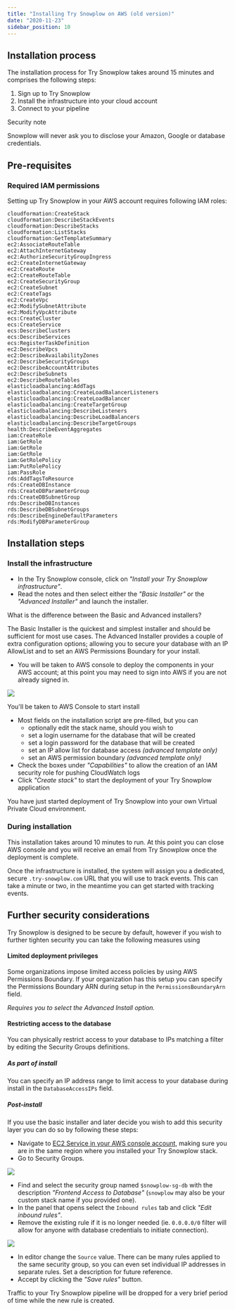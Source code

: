 ```yaml
---
title: "Installing Try Snowplow on AWS (old version)"
date: "2020-11-23"
sidebar_position: 10
---
```


## Installation process

The installation process for Try Snowplow takes around 15 minutes and comprises the following steps:

1. Sign up to Try Snowplow
2. Install the infrastructure into your cloud account
3. Connect to your pipeline

Security note

Snowplow will never ask you to disclose your Amazon, Google or database credentials.

## Pre-requisites

### Required IAM permissions

Setting up Try Snowplow in your AWS account requires following IAM roles:

```
cloudformation:CreateStack
cloudformation:DescribeStackEvents
cloudformation:DescribeStacks
cloudformation:ListStacks
cloudformation:GetTemplateSummary
ec2:AssociateRouteTable
ec2:AttachInternetGateway
ec2:AuthorizeSecurityGroupIngress
ec2:CreateInternetGateway
ec2:CreateRoute
ec2:CreateRouteTable
ec2:CreateSecurityGroup
ec2:CreateSubnet
ec2:CreateTags
ec2:CreateVpc
ec2:ModifySubnetAttribute
ec2:ModifyVpcAttribute
ecs:CreateCluster
ecs:CreateService
ecs:DescribeClusters
ecs:DescribeServices
ecs:RegisterTaskDefinition
ec2:DescribeVpcs
ec2:DescribeAvailabilityZones
ec2:DescribeSecurityGroups
ec2:DescribeAccountAttributes
ec2:DescribeSubnets
ec2:DescribeRouteTables
elasticloadbalancing:AddTags
elasticloadbalancing:CreateLoadBalancerListeners
elasticloadbalancing:CreateLoadBalancer
elasticloadbalancing:CreateTargetGroup
elasticloadbalancing:DescribeListeners
elasticloadbalancing:DescribeLoadBalancers
elasticloadbalancing:DescribeTargetGroups
health:DescribeEventAggregates
iam:CreateRole
iam:GetRole
iam:GetRole
iam:GetRole
iam:GetRolePolicy
iam:PutRolePolicy
iam:PassRole
rds:AddTagsToResource
rds:CreateDBInstance
rds:CreateDBParameterGroup
rds:CreateDBSubnetGroup
rds:DescribeDBInstances
rds:DescribeDBSubnetGroups
rds:DescribeEngineDefaultParameters
rds:ModifyDBParameterGroup
```

## Installation steps

### Install the infrastructure

- In the Try Snowplow console, click on _"Install your Try Snowplow infrastructure"_.
- Read the notes and then select either the _"Basic Installer"_ or the _"Advanced Installer"_ and launch the installer.

What is the difference between the Basic and Advanced installers?

The Basic Installer is the quickest and simplest installer and should be sufficient for most use cases. The Advanced Installer provides a couple of extra configuration options; allowing you to secure your database with an IP AllowList and to set an AWS Permissions Boundary for your install.

- You will be taken to AWS console to deploy the components in your AWS account; at this point you may need to sign into AWS if you are not already signed in.

![](https://docs.snowplowanalytics.com/wp-content/uploads/sites/2/2021/01/Screenshot-2021-01-12-at-08.37.35.jpg?w=1024)

You'll be taken to AWS Console to start install

- Most fields on the installation script are pre-filled, but you can
    - optionally edit the stack name, should you wish to
    - set a login username for the database that will be created
    - set a login password for the database that will be created
    - set an IP allow list for database access _(advanced template only)_
    - set an AWS permission boundary _(advanced template only)_
- Check the boxes under _"Capabilities"_ to allow the creation of an IAM security role for pushing CloudWatch logs
- Click _"Create stack"_ to start the deployment of your Try Snowplow application

You have just started deployment of Try Snowplow into your own Virtual Private Cloud environment.

### During installation

This installation takes around 10 minutes to run. At this point you can close AWS console and you will receive an email from Try Snowplow once the deployment is complete.

Once the infrastructure is installed, the system will assign you a dedicated, secure `.try-snowplow.com` URL that you will use to track events. This can take a minute or two, in the meantime you can get started with tracking events.

## Further security considerations

Try Snowplow is designed to be secure by default, however if you wish to further tighten security you can take the following measures using

#### Limited deployment privileges

Some organizations impose limited access policies by using AWS Permissions Boundary. If your organization has this setup you can specify the Permissions Boundary ARN during setup in the `PermissionsBoundaryArn` field.

_Requires you to select the Advanced Install _option_._

#### Restricting access to the database

You can physically restrict access to your database to IPs matching a filter by editing the Security Groups definitions.

##### As part of install

You can specify an IP address range to limit access to your database during install in the `DatabaseAccessIPs` field.

##### Post-install

If you use the basic installer and later decide you wish to add this security layer you can do so by following these steps:

- Navigate to [EC2 Service in your AWS console account](https://console.aws.amazon.com/ec2/v2/home), making sure you are in the same region where you installed your Try Snowplow stack.
- Go to Security Groups.

![](https://docs.snowplowanalytics.com/wp-content/uploads/sites/2/2020/10/Screen-Shot-2020-10-20-at-09.45.43.png?w=1024)

- Find and select the security group named `$snowplow-sg-db` with the description _"Frontend Access to Database"_ (`snowplow` may also be your custom stack name if you provided one).
- In the panel that opens select the `Inbound rules` tab and click _"Edit inbound rules"_.
- Remove the existing rule if it is no longer needed (ie. `0.0.0.0/0` filter will allow for anyone with database credentials to initiate connection).

![](https://docs.snowplowanalytics.com/wp-content/uploads/sites/2/2020/10/Screen-Shot-2020-10-20-at-09.45.56.png?w=1024)

- In editor change the `Source` value. There can be many rules applied to the same security group, so you can even set individual IP addresses in separate rules. Set a description for future reference.
- Accept by clicking the _"Save rules"_ button.

Traffic to your Try Snowplow pipeline will be dropped for a very brief period of time while the new rule is created.
